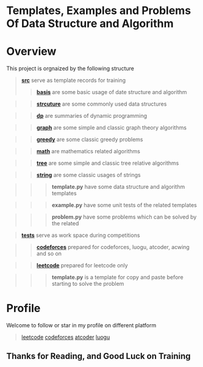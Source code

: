 

# Templates, Examples and Problems Of Data Structure and Algorithm

# Overview
This project is orgnaized by the following structure
> **[src](https://github.com/liupengsay/PyIsTheBestLang/tree/main/src)** serve as template records for training
> >**[basis](https://github.com/liupengsay/PyIsTheBestLang/tree/main/src/basis)** are some basic usage of date structure and algorithm

> >**[strcuture](https://github.com/liupengsay/PyIsTheBestLang/tree/main/src/data_strcuture)** are some commonly used data structures

> >**[dp](https://github.com/liupengsay/PyIsTheBestLang/tree/main/src/dp)** are summaries of dynamic programming


> >**[graph](https://github.com/liupengsay/PyIsTheBestLang/tree/main/src/graph)** are some simple and classic graph theory algorithms 


> >**[greedy](https://github.com/liupengsay/PyIsTheBestLang/tree/main/src/greedy)** are some classic greedy problems


> >**[math](https://github.com/liupengsay/PyIsTheBestLang/tree/main/src/mathmatics)** are mathematics related algorithms


>> **[tree](https://github.com/liupengsay/PyIsTheBestLang/tree/main/src/search)** are some simple and classic tree relative algorithms 

>> **[string](https://github.com/liupengsay/PyIsTheBestLang/tree/main/src/strings)** are some classic usages of strings

>>> **template.py** have some data structure and algorithm templates



>>> **example.py** have some unit tests of the related templates



>>> **problem.py** have some problems which can be solved by the related 



> **[tests](https://github.com/liupengsay/PyIsTheBestLang/tree/main/tests)** serve as work space during competitions

> > **[codeforces](https://github.com/liupengsay/PyIsTheBestLang/tree/main/tests/codeforces)** prepared for codeforces, luogu, atcoder, acwing and so on

> > **[leetcode](https://github.com/liupengsay/PyIsTheBestLang/tree/main/tests/leetcode)** prepared for leetcode only

>>> **template.py** is a template for copy and paste before starting to solve the problem


# Profile
Welcome to follow or star in my profile on different platform
> [leetcode](https://leetcode.cn/u/liupengsay/)
> [codeforces](https://codeforces.com/profile/liupengsay)
> [atcoder](https://atcoder.jp/users/liupengsay)
> [luogu](https://www.luogu.com.cn/user/739032)


## Thanks for Reading, and Good Luck on Training
